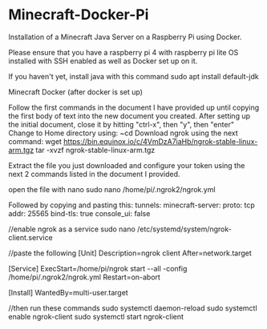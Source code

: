 # Minecraft-Docker-Pi
Installation of a Minecraft Java Server on a Raspberry Pi using Docker.

Please ensure that you have a raspberry pi 4 with raspberry pi lite OS installed with SSH
enabled as well as Docker set up on it.

If you haven't yet, install java with this command
sudo apt install default-jdk

Minecraft Docker (after docker is set up)

Follow the first commands in the document I have provided up until copying the first body
of text into the new document you created.
After setting up the initial document, close it by hitting "ctrl-x", then "y", then "enter"
Change to Home directory using: ~cd
Download ngrok using the next command:
wget https://bin.equinox.io/c/4VmDzA7iaHb/ngrok-stable-linux-arm.tgz
tar -xvzf ngrok-stable-linux-arm.tgz

Extract the file you just downloaded and configure your token using the next 2 commands
listed in the document I provided.

open the file with nano
sudo nano /home/pi/.ngrok2/ngrok.yml

Followed by copying and pasting this:
tunnels:
  minecraft-server:
    proto: tcp
    addr: 25565
    bind-tls: true
    console_ui: false

//enable ngrok as a service
sudo nano /etc/systemd/system/ngrok-client.service

//paste the following
[Unit]
Description=ngrok client
After=network.target

[Service]
ExecStart=/home/pi/ngrok start --all -config /home/pi/.ngrok2/ngrok.yml
Restart=on-abort

[Install]
WantedBy=multi-user.target

//then run these commands
sudo systemctl daemon-reload
sudo systemctl enable ngrok-client
sudo systemctl start ngrok-client

